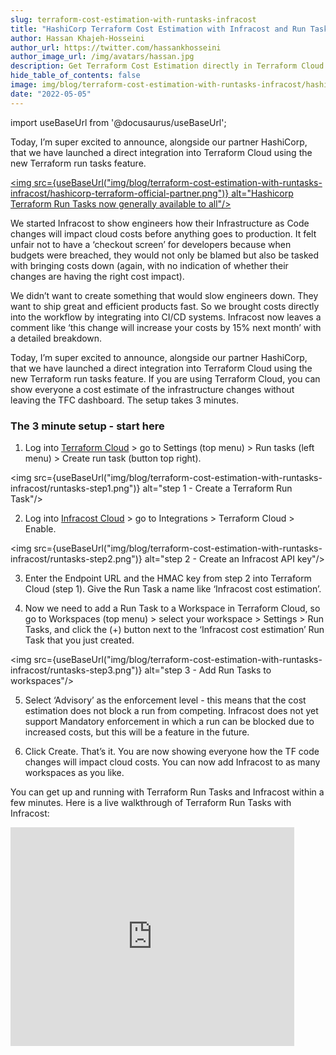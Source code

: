 ```yaml
---
slug: terraform-cost-estimation-with-runtasks-infracost
title: "HashiCorp Terraform Cost Estimation with Infracost and Run Tasks now GA"
author: Hassan Khajeh-Hosseini
author_url: https://twitter.com/hassankhosseini
author_image_url: /img/avatars/hassan.jpg
description: Get Terraform Cost Estimation directly in Terraform Cloud using Run Tasks with Infracost
hide_table_of_contents: false
image: img/blog/terraform-cost-estimation-with-runtasks-infracost/hashicorp-terraform-official-partner.png
date: "2022-05-05"
---
```


import useBaseUrl from '@docusaurus/useBaseUrl';

Today, I’m super excited to announce, alongside our partner HashiCorp, that we have launched a direct integration into Terraform Cloud using the new Terraform run tasks feature.

<a href="/blog/terraform-cost-estimation-with-runtasks-infracost"><img src={useBaseUrl("img/blog/terraform-cost-estimation-with-runtasks-infracost/hashicorp-terraform-official-partner.png")} alt="Hashicorp Terraform Run Tasks now generally available to all"/></a>

<!--truncate-->

We started Infracost to show engineers how their Infrastructure as Code changes will impact cloud costs before anything goes to production. It felt unfair not to have a ‘checkout screen’ for developers because when budgets were breached, they would not only be blamed but also be tasked with bringing costs down (again, with no indication of whether their changes are having the right cost impact).

We didn’t want to create something that would slow engineers down. They want to ship great and efficient products fast. So we brought costs directly into the workflow by integrating into CI/CD systems. Infracost now leaves a comment like ‘this change will increase your costs by 15% next month’ with a detailed breakdown.

Today, I’m super excited to announce, alongside our partner HashiCorp, that we have launched a direct integration into Terraform Cloud using the new Terraform run tasks feature. If you are using Terraform Cloud, you can show everyone a cost estimate of the infrastructure changes without leaving the TFC dashboard. The setup takes 3 minutes.

### The 3 minute setup - start here

1. Log into [Terraform Cloud](https://app.terraform.io) > go to Settings (top menu) > Run tasks (left menu) > Create run task (button top right).

<img src={useBaseUrl("img/blog/terraform-cost-estimation-with-runtasks-infracost/runtasks-step1.png")} alt="step 1 - Create a Terraform Run Task"/>

2. Log into [Infracost Cloud](https://dashboard.infracost.io/tfc-sign-up) > go to Integrations > Terraform Cloud > Enable.

<img src={useBaseUrl("img/blog/terraform-cost-estimation-with-runtasks-infracost/runtasks-step2.png")} alt="step 2 - Create an Infracost API key"/>

3. Enter the Endpoint URL and the HMAC key from step 2 into Terraform Cloud (step 1).  Give the Run Task a name like ‘Infracost cost estimation’.

4. Now we need to add a Run Task to a Workspace in Terraform Cloud, so go to Workspaces (top menu) > select your workspace > Settings > Run Tasks, and click the (+) button next to the ‘Infracost cost estimation’ Run Task that you just created.

<img src={useBaseUrl("img/blog/terraform-cost-estimation-with-runtasks-infracost/runtasks-step3.png")} alt="step 3 - Add Run Tasks to workspaces"/>

5. Select ‘Advisory’ as the enforcement level - this means that the cost estimation does not block a run from competing. Infracost does not yet support Mandatory enforcement in which a run can be blocked due to increased costs, but this will be a feature in the future.

6. Click Create. That’s it. You are now showing everyone how the TF code changes will impact cloud costs. You can now add Infracost to as many workspaces as you like.

You can get up and running with Terraform Run Tasks and Infracost within a few minutes. Here is a live walkthrough of Terraform Run Tasks with Infracost:

<iframe width="90%" height="350" src="https://www.youtube.com/embed/UVAadtvsYSk" title="YouTube video player" frameBorder={0} allow="accelerometer; autoplay; clipboard-write; encrypted-media; gyroscope; picture-in-picture" allowFullScreen={true}></iframe>
